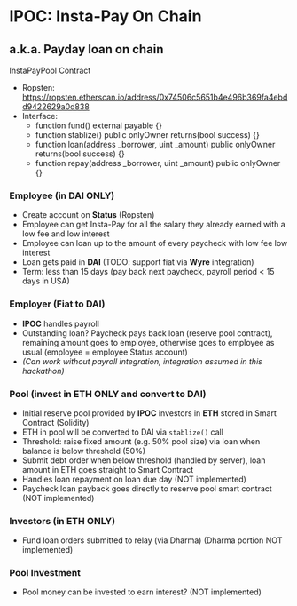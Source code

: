 # IPOC: Insta-Pay On Chain

## a.k.a. Payday loan on chain

InstaPayPool Contract
- Ropsten: https://ropsten.etherscan.io/address/0x74506c5651b4e496b369fa4ebdd9422629a0d838
- Interface:
  - function fund() external payable {}
  - function stablize() public onlyOwner returns(bool success) {}
  - function loan(address \_borrower, uint \_amount) public onlyOwner returns(bool success) {}
  - function repay(address \_borrower, uint \_amount) public onlyOwner {}

### Employee (in DAI ONLY)
- Create account on **Status** (Ropsten)
- Employee can get Insta-Pay for all the salary they already earned with a low fee and low interest
- Employee can loan up to the amount of every paycheck with low fee low interest
- Loan gets paid in **DAI** (TODO: support fiat via **Wyre** integration)
- Term: less than 15 days (pay back next paycheck, payroll period < 15 days in USA)

### Employer (Fiat to DAI)
- **IPOC** handles payroll
- Outstanding loan? Paycheck pays back loan (reserve pool contract), remaining amount goes to employee, otherwise goes to employee as usual (employee = employee Status account)
- *(Can work without payroll integration, integration assumed in this hackathon)*

### Pool (invest in ETH ONLY and convert to DAI)
- Initial reserve pool provided by **IPOC** investors in **ETH** stored in Smart Contract (Solidity)
- ETH in pool will be converted to DAI via `stablize()` call
- Threshold: raise fixed amount (e.g. 50% pool size) via loan when balance is below threshold (50%)
- Submit debt order when below threshold (handled by server), loan amount in ETH goes straight to Smart Contract
- Handles loan repayment on loan due day (NOT implemented)
- Paycheck loan payback goes directly to reserve pool smart contract (NOT implemented)

### Investors (in ETH ONLY)
- Fund loan orders submitted to relay (via Dharma) (Dharma portion NOT implemented)

### Pool Investment
- Pool money can be invested to earn interest? (NOT implemented)
